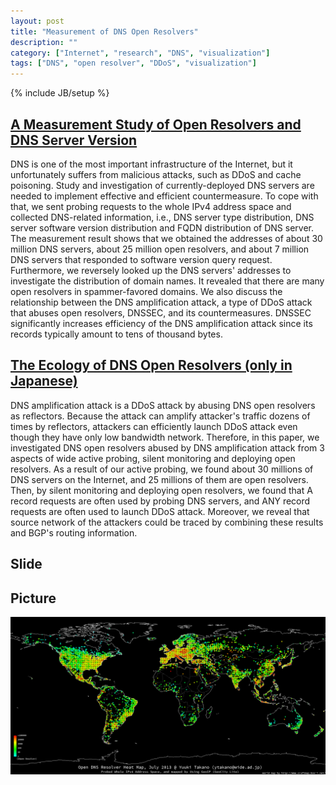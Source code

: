 ```yaml
---
layout: post
title: "Measurement of DNS Open Resolvers"
description: ""
category: ["Internet", "research", "DNS", "visualization"]
tags: ["DNS", "open resolver", "DDoS", "visualization"]
---
```

{% include JB/setup %}

## [A Measurement Study of Open Resolvers and DNS Server Version](https://github.com/ytakano/ytakanospapers/tree/master/ic_2013)

DNS is one of the most important infrastructure of the Internet,
but it unfortunately suffers from malicious attacks,
such as DDoS and cache poisoning.
Study and investigation of currently-deployed DNS servers are needed
to implement effective and efficient countermeasure.
To cope with that, we sent probing requests to
the whole IPv4 address space and collected DNS-related information, i.e.,
DNS server type distribution, DNS server software version distribution
and FQDN distribution of DNS server.
The measurement result shows that we obtained the addresses of
about 30 million DNS servers, about 25 million open resolvers,
and about 7 million DNS servers that responded to software version query
request.
Furthermore, we reversely looked up the DNS servers' addresses
to investigate the distribution of domain names.
It revealed that there are many open resolvers in spammer-favored domains.
We also discuss the relationship between the DNS amplification attack,
a type of DDoS attack that abuses open resolvers,
DNSSEC, and its countermeasures.
DNSSEC significantly increases efficiency of the DNS amplification
attack since its records typically amount to tens of thousand bytes.

## [The Ecology of DNS Open Resolvers (only in Japanese)](https://github.com/ytakano/ytakanospapers/tree/master/ieice_201410)

DNS amplification attack is a DDoS attack by abusing DNS open resolvers as
reflectors.
Because the attack can amplify attacker's traffic dozens of times by reflectors,
attackers can efficiently launch DDoS attack even though they have only
low bandwidth network.
Therefore, in this paper, we investigated DNS open resolvers abused by
DNS amplification attack from 3 aspects of wide active probing,
silent monitoring and deploying open resolvers.
As a result of our active probing, we found about 30 millions of DNS
servers on the Internet, and 25 millions of them are open resolvers.
Then, by silent monitoring and deploying open resolvers,
we found that A record requests are often used by probing DNS servers,
and ANY record requests are often used to launch DDoS attack.
Moreover, we reveal that source network of the attackers could be traced
by combining these results and BGP's routing information.

## Slide

<script async class="speakerdeck-embed" data-id="0077d6fc2059446d9fbf8d7c1ae2e2e6" data-ratio="1.33333333333333" src="//speakerdeck.com/assets/embed.js"></script>

## Picture

[![openresolver](/assets/open_dns_resolver_heatmap_201307.png "Visualization of DNS Open Resolvers")](/assets/open_dns_resolver_heatmap_201307.png)
